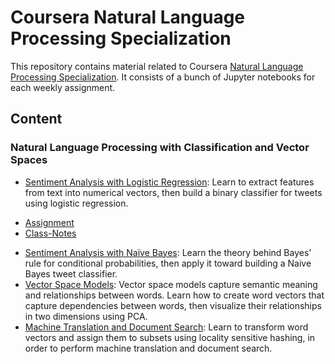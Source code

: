 # Coursera Natural Language Processing Specialization

This repository contains material related to Coursera [Natural Language Processing Specialization](https://www.coursera.org/specializations/natural-language-processing). It consists of a bunch of Jupyter notebooks for each weekly assignment.

## Content

### Natural Language Processing with Classification and Vector Spaces

* [Sentiment Analysis with Logistic Regression](https://github.com/nishant-ai/NLP-SentimentAnalysis/tree/master/Week%201): Learn to extract features from text into numerical vectors, then build a binary classifier for tweets using logistic regression.

- [Assignment](https://github.com/nishant-ai/NLP-SentimentAnalysis/tree/master/Week%201/Asssignment)
- [Class-Notes](https://github.com/nishant-ai/NLP-SentimentAnalysis/tree/master/Week%201/Lectures)

* [Sentiment Analysis with Naïve Bayes](#): Learn the theory behind Bayes' rule for conditional probabilities, then apply it toward building a Naive Bayes tweet classifier.
* [Vector Space Models](#): Vector space models capture semantic meaning and relationships between words. Learn how to create word vectors that capture dependencies between words, then visualize their relationships in two dimensions using PCA.
* [Machine Translation and Document Search](#): Learn to transform word vectors and assign them to subsets using locality sensitive hashing, in order to perform machine translation and document search.
